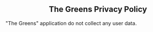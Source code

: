 <center><h2><b>The Greens</b> Privacy Policy</h2></center>

"The Greens" application do not collect any user data.